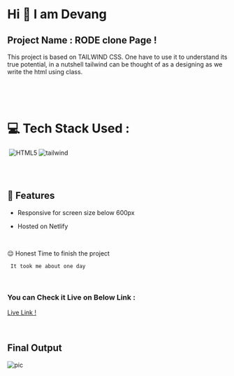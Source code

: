 # Hi 👋 I am Devang 
 


## Project Name : **RODE clone Page !**

 
This project is based on TAILWIND CSS. One have to use it to understand its true potential, in a nutshell tailwind can be thought of as a   designing as we write the html using class. 

</br>

​

# 💻 Tech Stack Used :

​
![HTML5](https://img.shields.io/badge/-Html-red)
![tailwind](https://img.shields.io/badge/-Tailwind-blue) 

</br>
​

## 📝 Features

- Responsive for screen size below 600px

- Hosted on Netlify

</br>

😌 Honest Time to finish the project

     It took me about one day

</br>

### You can Check it Live on Below Link :


[Live Link !](https://rode-clonee.netlify.app/)

</br>

##  Final Output

![pic](./pic.png)
</br>



​

